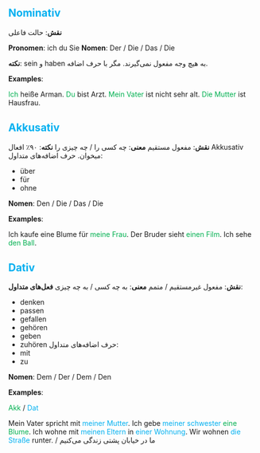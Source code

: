 ## <font color="#00b0f0">Nominativ</font>

**نقش**: حالت فاعلی

**Pronomen**: ich du Sie
**Nomen**: Der / Die / Das / Die

**نکته**:‌ sein و haben به هیچ وجه مفعول نمی‌گیرند. مگر با حرف اضافه.

**Examples**:

<font color="#7030a0"><font color="#00b050">Ich</font></font> heiße Arman.
<font color="#00b050">Du</font> bist Arzt.
<font color="#00b050">Mein Vater</font> ist nicht sehr alt.
<font color="#00b050">Die Mutter</font> ist Hausfrau.

## <font color="#00b0f0">Akkusativ</font>

**نقش**: مفعول مستقیم
**معنی**: چه کسی را / چه چیزی را
**نکته**: ۹۰٪ افعال Akkusativ میخوان.
حرف اضافه‌های متداول: 
- über
- für
- ohne

**Nomen**: Den / Die / Das / Die

**Examples**:

Ich kaufe eine Blume für <font color="#00b050">meine Frau</font>.
Der Bruder sieht <font color="#00b050">einen Film</font>.
Ich sehe <font color="#00b050">den Ball</font>.

## <font color="#00b0f0">Dativ</font>

**نقش**: مفعول غیرمستقیم / متمم
**معنی**: به چه کسی / به چه چیزی
**فعل‌های متداول**:
- denken
- passen
- gefallen
- gehören
- geben
- zuhören
حرف اضافه‌های متداول:
- mit
- zu

**Nomen**: Dem / Der / Dem / Den

**Examples**:

<font color="#00b050">Akk</font> / <font color="#00b0f0">Dat</font>

Mein Vater spricht mit <font color="#00b0f0">meiner Mutter</font>.
Ich gebe <font color="#00b0f0">meiner schwester</font> <font color="#00b050">eine Blume</font>.
Ich wohne mit <font color="#00b0f0">meinen Eltern</font> in <font color="#00b0f0">einer Wohnung</font>.
Wir wohnen <font color="#00b0f0">die Straße</font> runter. / ما در خیابان پشتی زندگی می‌کنیم

